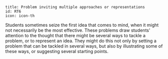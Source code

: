 ````
title: Problem inviting multiple approaches or representations
id: RT6
icon: icon-th

````

Students sometimes seize the first idea that comes to mind, when it might not necessarily be the most effective.  These problems draw students' attention to the thought that there might be several ways to tackle a problem, or to represent an idea.  They might do this not only by setting a problem that can be tackled in several ways, but also by illustrating some of these ways, or suggesting several starting points.

